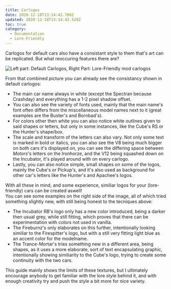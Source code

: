 ```yaml
---
title: Carlogos
date: 2020-12-18T13:14:42.706Z
updated: 2020-12-18T13:14:43.526Z
toc: true
category:
  - Documentation
  - Lore-Friendly
---
```

Carlogos for default cars also have a consistant style to them that's art can be replicated. But what reoccuring features there are?

![Left part: Default Carlogos, Right Part: Lore-Friendly mod carlogos](/media/carlogos_master.png)

 From that combined picture you can already see the consistancy shown in default carlogos: 

* The main car name always in white (except the Spectran because Crashday) and everything has a 1-2 pixel shadow offset.
* You can also see the variety of fonts used, mainly that the main name's font often differs from the miscellaneous model names next to it (great examples are the Buster's and Bornbad's). 
* For colors other then white you can also notice white outlines given to said shapes or letters, but only in some instances, like the Cube's RS or the Hunter's shape/box.
* The scale and transform of the letters can also vary. Not only some text is marked in bold or italics, you can also see the V8 being much bigger on both cars it's displayed on, you can see the differing space between *Motors*'s letters on the Ironhorze, and the V12 being squashed down on the Incubator, it's played around with on every carlogo.
* Lastly, you can also notice simple, small shapes on some of the logos, mainly the Cube's or Pickup's, and it's also used as background for other car's letters like the Hunter's and Apachee's logos. 

With all these in mind, and some experience, similiar logos for your (lore-friendly) cars can be created aswell!\
You can see some examples on the right side of the image, all of which tried something slightly new, with still being honest to the tecniques above:

* The Incubator RB's logo only has a new color introduced, being a darker then usual grey, while still fitting, which proves that there can be experimentation with colors not used in vanilla.
* The Fireburnz's only elaborates on this further, intentionally looking similiar to the Firespitter's logo, but with a still very fitting light blue as an accent color for the modelname.
* The Trance-Mortar's tries something new in a different area, being shapes, as it uses a more elaborate, sort of text encapsulating graphic, intentionally showing similiarity to the Cube's logo, trying to create some continuity with the two cars.

This guide mainly shows the limits of these textures, but I ultimately encourage anybody to get familiar with the lore style behind it, and with enough creativity try and push the style a bit more for nice variety.